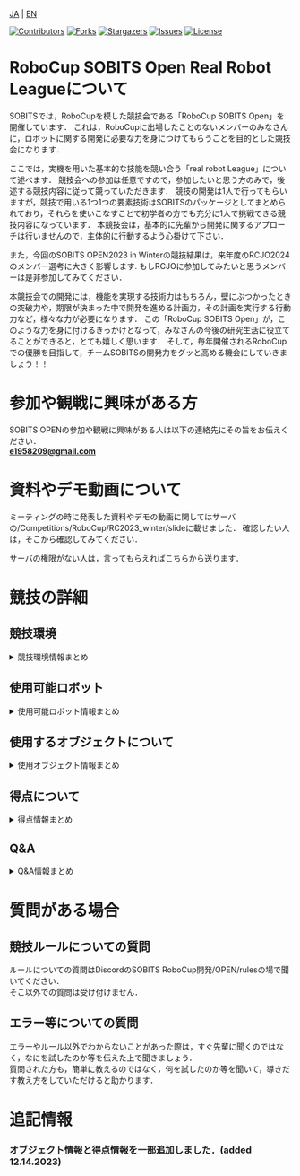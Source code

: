 <a name="readme-top"></a>

[JA](README.md) | [EN](README.en.md)

[![Contributors][contributors-shield]][contributors-url]
[![Forks][forks-shield]][forks-url]
[![Stargazers][stars-shield]][stars-url]
[![Issues][issues-shield]][issues-url]
[![License][license-shield]][license-url]

# **RoboCup SOBITS Open Real Robot Leagueについて**

SOBITSでは，RoboCupを模した競技会である「RoboCup SOBITS Open」を開催しています．
これは，RoboCupに出場したことのないメンバーのみなさんに，ロボットに関する開発に必要な力を身につけてもらうことを目的とした競技会になります．

ここでは，実機を用いた基本的な技能を競い合う「real robot League」について述べます．
競技会への参加は任意ですので，参加したいと思う方のみで，後述する競技内容に従って競っていただきます．
競技の開発は1人で行ってもらいますが，競技で用いる1つ1つの要素技術はSOBITSのパッケージとしてまとめられており，それらを使いこなすことで初学者の方でも充分に1人で挑戦できる競技内容になっています．
本競技会は，基本的に先輩から開発に関するアプローチは行いませんので，主体的に行動するよう心掛けて下さい．

また，今回のSOBITS OPEN2023 in Winterの競技結果は，来年度のRCJO2024のメンバー選考に大きく影響します. 
もしRCJOに参加してみたいと思うメンバーは是非参加してみてください．

本競技会での開発には，機能を実現する技術力はもちろん，壁にぶつかったときの突破力や，期限が決まった中で開発を進める計画力，その計画を実行する行動力など，様々な力が必要になります．
この「RoboCup SOBITS Open」が，このような力を身に付けるきっかけとなって，みなさんの今後の研究生活に役立てることができると，とても嬉しく思います．
そして，毎年開催されるRoboCupでの優勝を目指して，チームSOBITSの開発力をグッと高める機会にしていきましょう！！

# **参加や観戦に興味がある方**
SOBITS OPENの参加や観戦に興味がある人は以下の連絡先にその旨をお伝えください．  
**e1958209@gmail.com**


# 資料やデモ動画について

ミーティングの時に発表した資料やデモの動画に関してはサーバの/Competitions/RoboCup/RC2023_winter/slideに載せました．
確認したい人は，そこから確認してみてください．

サーバの権限がない人は，言ってもらえればこちらから送ります．

# 競技の詳細 
## 競技環境
<details>
<summary>競技環境情報まとめ</summary>

## 使用するレイアウト
競技はE301で行います．簡単なレイアウトは以下の図のようになります．

<div align="center"><img src="img/so_layout.png" width="80%"></div>

※挑戦課題（障害物あり）を選択した場合，キッチンがある方の部屋のみに配置されます．  
※挑戦課題（2つの選択肢から選ぶ）を選択しなかった場合，お客は一人になり，右側のみに座ります．  


</details>

## 使用可能ロボット
<details>
<summary>使用可能ロボット情報まとめ</summary>

SOBITS Commonのレポジトリでは，SOBITSがこれまで開発してきた実機ロボットを動かすため，共通のライブラリです．ロボットに搭載されているアクチュエータやセンサーなど共通で使用するリソースを統一し，ライブラリ化となったものです．

SOBITS Commonが必要とされるSOBITSのロボットはこちらになります．

| SOBIT PRO | SOBIT EDU | SOBIT MINI | HSR |
| :---: | :---: | :---: | :---: |
| ![SOBIT PRO](img/sobit_pro.png) | ![SOBIT EDU](img/sobit_edu.png) | ![SOBIT MINI](img/sobit_mini.png) | ![HSR](img/hsr.png) ___________|
| [Gitへ移動](https://github.com/TeamSOBITS/sobit_pro) | [Gitへ移動](https://github.com/TeamSOBITS/sobit_edu) | [Gitへ移動](https://github.com/TeamSOBITS/sobit_mini) | |
</details>

## 使用するオブジェクトについて
<details>
<summary>使用オブジェクト情報まとめ</summary>

今回のSOBITS OPENでは以下の物体を使用します．
|　カップヌードル | ポテトチップス | お茶 |
| :---: | :---: | :---: | 
| ![カップヌードル](img/object_0.jpg) | ![ポテトチップス](img/object_1.jpg) | ![お茶](img/object_2.jpg) |
| ar_maker_0 | ar_maker_1 | ar_maker_2 | 
| ![カップヌードル](img/ar_maker_0.jpeg) | ![ポテトチップス](img/ar_maker_1.jpeg) | ![お茶](img/ar_maker_2.jpeg) |

物体認識時にar_makerを使用する際，以下のように物体に貼り付けられます．
<div align="center"><img src="img/example_ar.jpg" width="40%"></div>

※挑戦課題に挑戦する際は，学習データの提出が必須になります．
※戦課題に挑戦する際に，ログやコードをみて認識していないと判断した場合は認識の点数ははいりません．  
</details>


## 得点について
<details>
<summary>得点情報まとめ</summary>
得点については以下の表を参考にしてください．
<div align="center"><img src="img/sobits_tokuten.png" width="80%"></div>
※２回目の目的地まで移動の際，２つの選択肢から選ぶことが挑戦課題として記載されていますが，これは１回目の目的地まで移動の際，２人の中から手を上げている人を検出できた場合に加点されます．  

## 挑戦課題がある課題
#### ナビゲーション✕２
共通課題：障害物がない状態でナビゲーション  
挑戦課題：障害物がある状態でナビゲーション  

### 注文  
共通課題：自然言語での注文  
例）ポテトチップスをください．ポテトチップスが欲しいです．  
挑戦課題：お客が注文を間違える可能性がある  
例）客「お茶をください．」  
    ロボット「注文はお茶でよろしいですか？」  
    客「いいえ」  
    ロボット「注文は何でしょうか？」  
    客「ポテトチップスにします．」  
軽減課題：商品の単語のみ  
例）客「お茶！」  

### 物体認識
共通課題：ARマーカーを使用して認識  
挑戦課題：学習データを用いた認識  
        （実際に学習用のデータセットも要提出）  
※ログをみて認識していなかった場合は認識の点数ははいりません．  

### 物体把持
共通課題：机の上の物体を把持  
挑戦課題：棚の上の物体を把持  

※棚の高さはそれぞれのロボットが把持する時に，絶対に届かない位置には設定されない．  
※棚を選択した際，同じ高さに他の物体が存在する可能性がある．  

### 物体配置
共通課題：高さが一定の机に配置  
挑戦課題：高さが可変する状態での物体の配置  

※机の高さはそれぞれのロボットが配置する時に，絶対に届かない位置には設定されない．  

## 上記以外の点数区分
### 加点項目
#### オリジナリティ
ソースコードを見て，処理の工夫点が感じられた場合は，加点します．
#### コーディングスタイル
ソースコードのみやすさ，わかりやすさ，修正のしやすさなどが感じられた場合に加点します．

### 減点項目
#### コピペ
これまでのRoboCupのソースコード等のコピペが見受けられた際や，競技者同士でコピペの処理の部分があった場合は，その部分で達成したタスクの点数は0点になります．コピペの内容がひどい場合は更に減点される必要があります．

#### 衝突
ロボットの衝突や物体の衝突があった場合はその衝撃の度合いによって減点されます．
ロボットの衝突があった場合はその時点で競技を強制終了します．

#### 提出遅刻・辞退・無断欠席
減点されます．


</details>

## Q&A
<details>
<summary>Q&A情報まとめ</summary>

Q.dockerの使用は可能でしょうか？

A.参加する人は原則ローカルです。

Q.家庭環境に置く障害物の位置はランダムであるということでしたが、障害物そのもの種類などはランダムになりますか？

A.障害物に銀色のポールは確定です。ただランダムと言ってもキッチン側の部屋に置かれることは確定しています。また障害物によって、タスクが絶対にクリアできないと言ったことはないです。

Q.ロボットが人から注文を受ける時、ロボットはメニューを既に知っている状態ですか？

A.今後状況によって変動する可能性はありますが、現状ポテトチップス・お茶・カップヌードルになります。


Q.会話の挑戦課題について商品の単語そのまま注文されますか？
例:ポテトチップスをください→ポテチください

A.物体の名称は必ず発話されます。
略称等で発話されることはありません。

Q.障害物の挑戦課題について質問です
商品を認識するときや、ドアから出るときのために設定した登録地点上に障害物が配置される可能性に対しての配慮はありますか？

A.地点登録による各々の若干の誤差には影響がない位置に置きます。
そのため、sobit navigation stackのREADME通りに使う場合(ROBOCUP同様の使い方をする場合)、影響はありません。
しかし、オリジナル点を狙いにいく戦術や方法によって影響が出てしまう場合については考慮しません。自己責任となります。

Q.今回のSOBITS-OPENでは制限時間はありますでしょうか。
教えていただきたいです。よろしくお願いします。

A.その10分の間にリスタートは何回でも可能ですが、途中でリタイアをしない限り10分経過時点での獲得点数が得点となります。リスタートは緊急停止ボタンを押したのち、ドアオープン前の位置へ自分で戻していただきます。そのとき、得点は0点からのスタートとなります。リタイアは緊急停止ボタンを押す前に宣告してください。その時点での点数でストップし、そのトライアルの競技は終了となります。
※10分間のうちの一番高い点数ではないことに注意してください。

例1：8分経過時点で50点→リスタート→10分タイマー時点で40点
⇒そのトライアルは40点となる

例2：8分経過時点で50点→衝突前にリタイアを宣告
⇒そのトライアルは50点となり競技終了


Q.お客が1人の場合でも人検出は必要なのでしょうか？

A.必要ありません。客を1人として挑む場合は、左右どちらにいっても(または真ん中でも)、人とロボットがやり取りできる位置にロボットが移動していればそのまま競技の続行ができます。(もちろん手をあげている人判定の点数はスキップとなります)

Q.「依存関係」の詳細について伺いしてもいいでしょうか

A.依存関係がある得点については？
→ 物体配置は物体把持ができていることが前提
→ 目的地にたどり着いていないのに会話を始めてしまうとどちらの点数も入りません
(※お客の前に来ていないのに注文を聞いてしまう場合、お客は返事をしてくれない)
→ 注文で聞いた物体と違うものを把持した場合も聞いた物体でない限り点数は入りません(そのため物体の把持は物体の認識が前提)

物体の認識だけをする場合、ターミナルやUIなどでこちらが確認できる形にしてください

</details>


# 質問がある場合
## 競技ルールについての質問

ルールについての質問はDiscordのSOBITS RoboCup開発/OPEN/rulesの場で聞いてください．  
そこ以外での質問は受け付けません．
  
## エラー等についての質問

エラーやルール以外でわからないことがあった際は，すぐ先輩に聞くのではなく，なにを試したのか等を伝えた上で聞きましょう．  
質問された方も，簡単に教えるのではなく，何を試したのか等を聞いて，導きだす教え方をしていただけると助かります． 


# 追記情報
### [オブジェクト情報](#使用するオブジェクトについて)と[得点情報](#加点項目)を一部追加しました．(added 12.14.2023)

<!-- MARKDOWN LINKS & IMAGES -->
<!-- https://www.markdownguide.org/basic-syntax/#reference-style-links -->
[contributors-shield]: https://img.shields.io/github/contributors/TeamSOBITS/sobit_pro.svg?style=for-the-badge
[contributors-url]: https://github.com/TeamSOBITS/sobit_pro/graphs/contributors
[forks-shield]: https://img.shields.io/github/forks/TeamSOBITS/sobit_pro.svg?style=for-the-badge
[forks-url]: https://github.com/TeamSOBITS/sobit_pro/network/members
[stars-shield]: https://img.shields.io/github/stars/TeamSOBITS/sobit_pro.svg?style=for-the-badge
[stars-url]: https://github.com/TeamSOBITS/sobit_pro/stargazers
[issues-shield]: https://img.shields.io/github/issues/TeamSOBITS/sobit_pro.svg?style=for-the-badge
[issues-url]: https://github.com/TeamSOBITS/sobit_pro/issues
[license-shield]: https://img.shields.io/github/license/TeamSOBITS/sobit_pro.svg?style=for-the-badge
[license-url]: LICENSE
